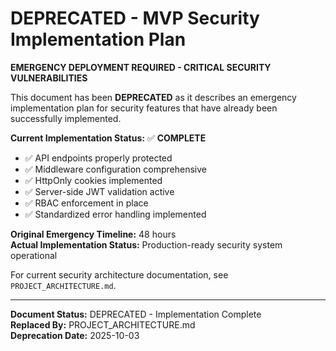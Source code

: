 # DEPRECATED - MVP Security Implementation Plan
**EMERGENCY DEPLOYMENT REQUIRED - CRITICAL SECURITY VULNERABILITIES**

This document has been **DEPRECATED** as it describes an emergency implementation plan for security features that have already been successfully implemented.

**Current Implementation Status:** ✅ **COMPLETE**
- ✅ API endpoints properly protected
- ✅ Middleware configuration comprehensive  
- ✅ HttpOnly cookies implemented
- ✅ Server-side JWT validation active
- ✅ RBAC enforcement in place
- ✅ Standardized error handling implemented

**Original Emergency Timeline:** 48 hours  
**Actual Implementation Status:** Production-ready security system operational

For current security architecture documentation, see `PROJECT_ARCHITECTURE.md`.

---
**Document Status:** DEPRECATED - Implementation Complete  
**Replaced By:** PROJECT_ARCHITECTURE.md  
**Deprecation Date:** 2025-10-03